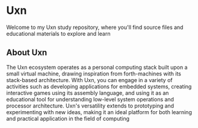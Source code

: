 # Uxn

Welcome to my Uxn study repository, where you'll find source files and educational materials to explore and learn

## About Uxn

The Uxn ecosystem operates as a personal computing stack built upon a small virtual machine, drawing inspiration from forth-machines with its stack-based architecture. With Uxn, you can engage in a variety of activities such as developing applications for embedded systems, creating interactive games using its assembly language, and using it as an educational tool for understanding low-level system operations and processor architecture. Uxn's versatility extends to prototyping and experimenting with new ideas, making it an ideal platform for both learning and practical application in the field of computing
